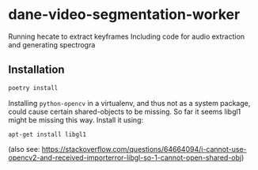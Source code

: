 # dane-video-segmentation-worker

Running hecate to extract keyframes
Including code for audio extraction and generating spectrogra


## Installation

```sh
poetry install
```

Installing `python-opencv` in a virtualenv, and thus not as a system package, could cause certain shared-objects to be missing. So far it seems libgl1 might be missing this way. Install it using:

```
apt-get install libgl1
```

(also see: https://stackoverflow.com/questions/64664094/i-cannot-use-opencv2-and-received-importerror-libgl-so-1-cannot-open-shared-obj)